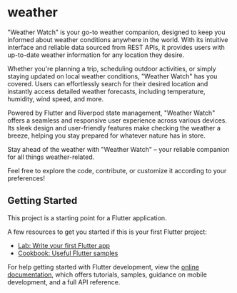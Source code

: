# weather

"Weather Watch" is your go-to weather companion, designed to keep you informed about weather conditions anywhere in the world. With its intuitive interface and reliable data sourced from REST APIs, it provides users with up-to-date weather information for any location they desire.

Whether you're planning a trip, scheduling outdoor activities, or simply staying updated on local weather conditions, "Weather Watch" has you covered. Users can effortlessly search for their desired location and instantly access detailed weather forecasts, including temperature, humidity, wind speed, and more.

Powered by Flutter and Riverpod state management, "Weather Watch" offers a seamless and responsive user experience across various devices. Its sleek design and user-friendly features make checking the weather a breeze, helping you stay prepared for whatever nature has in store.

Stay ahead of the weather with "Weather Watch" – your reliable companion for all things weather-related.



Feel free to explore the code, contribute, or customize it according to your preferences!
## Getting Started

This project is a starting point for a Flutter application.

A few resources to get you started if this is your first Flutter project:

- [Lab: Write your first Flutter app](https://docs.flutter.dev/get-started/codelab)
- [Cookbook: Useful Flutter samples](https://docs.flutter.dev/cookbook)

For help getting started with Flutter development, view the
[online documentation](https://docs.flutter.dev/), which offers tutorials,
samples, guidance on mobile development, and a full API reference.
